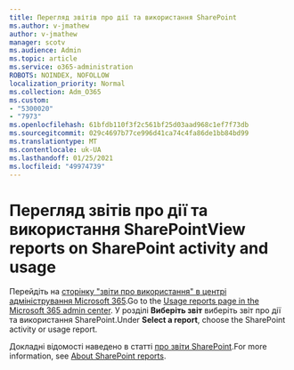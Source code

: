 ```yaml
---
title: Перегляд звітів про дії та використання SharePoint
ms.author: v-jmathew
author: v-jmathew
manager: scotv
ms.audience: Admin
ms.topic: article
ms.service: o365-administration
ROBOTS: NOINDEX, NOFOLLOW
localization_priority: Normal
ms.collection: Adm_O365
ms.custom:
- "5300020"
- "7973"
ms.openlocfilehash: 61bfdb110f3f2c561bf25d03aad968c1ef7f73db
ms.sourcegitcommit: 029c4697b77ce996d41ca74c4fa86de1bb84bd99
ms.translationtype: MT
ms.contentlocale: uk-UA
ms.lasthandoff: 01/25/2021
ms.locfileid: "49974739"
---
```

# <a name="view-reports-on-sharepoint-activity-and-usage"></a><span data-ttu-id="ce3a0-102">Перегляд звітів про дії та використання SharePoint</span><span class="sxs-lookup"><span data-stu-id="ce3a0-102">View reports on SharePoint activity and usage</span></span>

<span data-ttu-id="ce3a0-103">Перейдіть на [сторінку "звіти про використання" в центрі адміністрування Microsoft 365](https://admin.microsoft.com/AdminPortal/Home).</span><span class="sxs-lookup"><span data-stu-id="ce3a0-103">Go to the [Usage reports page in the Microsoft 365 admin center](https://admin.microsoft.com/AdminPortal/Home).</span></span> <span data-ttu-id="ce3a0-104">У розділі **Виберіть звіт** виберіть звіт про дії та використання SharePoint.</span><span class="sxs-lookup"><span data-stu-id="ce3a0-104">Under **Select a report**, choose the SharePoint activity or usage report.</span></span>

<span data-ttu-id="ce3a0-105">Докладні відомості наведено в статті [про звіти SharePoint](https://go.microsoft.com/fwlink/?linkid=875240).</span><span class="sxs-lookup"><span data-stu-id="ce3a0-105">For more information, see [About SharePoint reports](https://go.microsoft.com/fwlink/?linkid=875240).</span></span>
